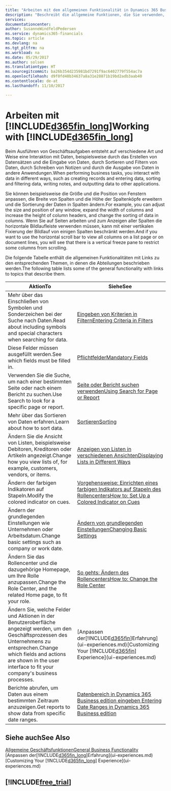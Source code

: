 ```yaml
---
title: "Arbeiten mit dem allgemeinen Funktionalität in Dynamics 365 Business edition | Microsoft Docs"
description: "Beschreibt die allgemeine Funktionen, die Sie verwenden, um die Daten in Dynamics 365 für Aktivitäten, wie Eingabe von Werten, Sortieren von Daten und Ändern von Ansichten auszuführen."
services: 
documentationcenter: 
author: SusanneWindfeldPedersen
ms.service: dynamics365-financials
ms.topic: article
ms.devlang: na
ms.tgt_pltfrm: na
ms.workload: na
ms.date: 05/29/2017
ms.author: solsen
ms.translationtype: HT
ms.sourcegitcommit: ba26b354d235981bd7291f9ac6402779f554ac7a
ms.openlocfilehash: d9f0fd40b34637a8a31e28871b19bd2adb3aab40
ms.contentlocale: de-at
ms.lasthandoff: 11/10/2017

---
```

# <a name="working-with-included365finlongincludesd365finlongmdmd"></a><span data-ttu-id="5d7df-103">Arbeiten mit [!INCLUDE[d365fin_long](includes/d365fin_long_md.md)]</span><span class="sxs-lookup"><span data-stu-id="5d7df-103">Working with [!INCLUDE[d365fin_long](includes/d365fin_long_md.md)]</span></span>
<span data-ttu-id="5d7df-104">Beim Ausführen von Geschäftsaufgaben entsteht auf verschiedene Art und Weise eine Interaktion mit Daten, beispielsweise durch das Erstellen von Datensätzen und die Eingabe von Daten, durch Sortieren und Filtern von Daten, durch Schreiben von Notizen und durch die Ausgabe von Daten in andere Anwendungen.</span><span class="sxs-lookup"><span data-stu-id="5d7df-104">When performing business tasks, you interact with data in different ways, such as creating records and entering data, sorting and filtering data, writing notes, and outputting data to other applications.</span></span>

<span data-ttu-id="5d7df-105">Sie können beispielsweise die Größe und die Position von Fenstern anpassen, die Breite von Spalten und die Höhe der Spaltenköpfe erweitern und die Sortierung der Daten in Spalten ändern.</span><span class="sxs-lookup"><span data-stu-id="5d7df-105">For example, you can adjust the size and position of any window, expand the width of columns and increase the height of column headers, and change the sorting of data in columns.</span></span> <span data-ttu-id="5d7df-106">Wenn Sie auf Seiten arbeiten und zum Anzeigen aller Spalten die horizontale Bildlaufleiste verwenden müssen, kann mit einer vertikalen Fixierung der Bildlauf von einigen Spalten beschränkt werden.</span><span class="sxs-lookup"><span data-stu-id="5d7df-106">And if you want to use the horizontal scroll bar to view all columns on a list page or on document lines, you will see that there is a vertical freeze pane to restrict some columns from scrolling.</span></span>

<span data-ttu-id="5d7df-107">Die folgende Tabelle enthält die allgemeinen Funktionalitäten mit Links zu den entsprechenden Themen, in denen die Abteilungen beschrieben werden.</span><span class="sxs-lookup"><span data-stu-id="5d7df-107">The following table lists some of the general functionality with links to topics that describe them.</span></span>

| <span data-ttu-id="5d7df-108">Aktion</span><span class="sxs-lookup"><span data-stu-id="5d7df-108">To</span></span> | <span data-ttu-id="5d7df-109">Siehe</span><span class="sxs-lookup"><span data-stu-id="5d7df-109">See</span></span> |
| --- | --- |
| <span data-ttu-id="5d7df-110">Mehr über das Einschließen von Symbolen und Sonderzeichen bei der Suche nach Daten.</span><span class="sxs-lookup"><span data-stu-id="5d7df-110">Read about including symbols and special characters when searching for data.</span></span> |[<span data-ttu-id="5d7df-111">Eingeben von Kriterien in Filtern</span><span class="sxs-lookup"><span data-stu-id="5d7df-111">Entering Criteria in Filters</span></span>](ui-enter-criteria-filters.md) |
| <span data-ttu-id="5d7df-112">Diese Felder müssen ausgefüllt werden.</span><span class="sxs-lookup"><span data-stu-id="5d7df-112">See which fields must be filled in.</span></span> |[<span data-ttu-id="5d7df-113">Pflichtfelder</span><span class="sxs-lookup"><span data-stu-id="5d7df-113">Mandatory Fields</span></span>](ui-mandatory-fields.md) |
| <span data-ttu-id="5d7df-114">Verwenden Sie die Suche, um nach einer bestimmten Seite oder nach einem Bericht zu suchen.</span><span class="sxs-lookup"><span data-stu-id="5d7df-114">Use Search to look for a specific page or report.</span></span> |[<span data-ttu-id="5d7df-115">Seite oder Bericht suchen verwenden</span><span class="sxs-lookup"><span data-stu-id="5d7df-115">Using Search for Page or Report</span></span>](ui-search.md) |
| <span data-ttu-id="5d7df-116">Mehr über das Sortieren von Daten erfahren.</span><span class="sxs-lookup"><span data-stu-id="5d7df-116">Learn about how to sort data.</span></span> |[<span data-ttu-id="5d7df-117">Sortieren</span><span class="sxs-lookup"><span data-stu-id="5d7df-117">Sorting</span></span>](ui-sorting.md) |
| <span data-ttu-id="5d7df-118">Ändern Sie die Ansicht von Listen, beispielsweise Debitoren, Kreditoren oder Artikeln angezeigt.</span><span class="sxs-lookup"><span data-stu-id="5d7df-118">Change how you view lists of, for example, customers, vendors, or items.</span></span> |[<span data-ttu-id="5d7df-119">Anzeigen von Listen in verschiedenen Ansichten</span><span class="sxs-lookup"><span data-stu-id="5d7df-119">Displaying Lists in Different Ways</span></span>](across-display-lists-different-views.md) |
| <span data-ttu-id="5d7df-120">Ändern der farbigen Indikatoren auf Stapeln.</span><span class="sxs-lookup"><span data-stu-id="5d7df-120">Modify the colored indicator on cues.</span></span> |[<span data-ttu-id="5d7df-121">Vorgehensweise: Einrichten eines farbigen Indikators auf Stapeln des Rollencenters</span><span class="sxs-lookup"><span data-stu-id="5d7df-121">How to: Set Up a Colored Indicator on Cues</span></span>](ui-how-setup-colored-indicator-cues.md) |
| <span data-ttu-id="5d7df-122">Ändern der grundlegenden Einstellungen wie Unternehmen oder Arbeitsdatum.</span><span class="sxs-lookup"><span data-stu-id="5d7df-122">Change basic settings such as company or work date.</span></span> |[<span data-ttu-id="5d7df-123">Ändern von grundlegenden Einstellungen</span><span class="sxs-lookup"><span data-stu-id="5d7df-123">Changing Basic Settings</span></span>](ui-change-basic-settings.md) |
| <span data-ttu-id="5d7df-124">Ändern Sie das Rollencenter und die dazugehörige Homepage, um Ihre Rolle anzupassen.</span><span class="sxs-lookup"><span data-stu-id="5d7df-124">Change the Role Center, and the related Home page, to fit your role.</span></span> |[<span data-ttu-id="5d7df-125">So gehts: Ändern des Rollencenters</span><span class="sxs-lookup"><span data-stu-id="5d7df-125">How to: Change the Role Center</span></span>](change-role.md) |
| <span data-ttu-id="5d7df-126">Ändern Sie, welche Felder und Aktionen in der Benutzeroberfläche angezeigt werden, um den Geschäftsprozessen des Unternehmens zu entsprechen.</span><span class="sxs-lookup"><span data-stu-id="5d7df-126">Change which fields and actions are shown in the user interface to fit your company's business processes.</span></span> |<span data-ttu-id="5d7df-127">[Anpassen der[!INCLUDE[d365fin](includes/d365fin_md.md)]Erfahrung](ui-experiences.md)</span><span class="sxs-lookup"><span data-stu-id="5d7df-127">[Customizing Your [!INCLUDE[d365fin](includes/d365fin_md.md)] Experience](ui-experiences.md)</span></span> |
| <span data-ttu-id="5d7df-128">Berichte abrufen, um Daten aus einem bestimmten Zeitraum anzuzeigen.</span><span class="sxs-lookup"><span data-stu-id="5d7df-128">Get reports to show data from specific date ranges.</span></span> |[<span data-ttu-id="5d7df-129">Datenbereich in Dynamics 365 Business edition eingeben </span><span class="sxs-lookup"><span data-stu-id="5d7df-129">Entering Date Ranges in Dynamics 365 Business edition </span></span>](ui-enter-date-ranges.md) |

## <a name="see-also"></a><span data-ttu-id="5d7df-130">Siehe auch</span><span class="sxs-lookup"><span data-stu-id="5d7df-130">See Also</span></span>
[<span data-ttu-id="5d7df-131">Allgemeine Geschäftsfunktionen</span><span class="sxs-lookup"><span data-stu-id="5d7df-131">General Business Functionality</span></span>](ui-across-business-areas.md)  
<span data-ttu-id="5d7df-132">[Anpassen der[!INCLUDE[d365fin_long](includes/d365fin_long_md.md)]Erfahrung](ui-experiences.md)</span><span class="sxs-lookup"><span data-stu-id="5d7df-132">[Customizing Your [!INCLUDE[d365fin_long](includes/d365fin_long_md.md)] Experience](ui-experiences.md)</span></span>  

## [!INCLUDE[free_trial](includes/free_trial_md.md)]

